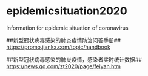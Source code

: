 # epidemicsituation2020
Information for epidemic situation of coronavirus

##新型冠状病毒感染的肺炎疫情防治问答手册##
https://promo.jiankx.com/topic/handbook

##新型冠状病毒感染的肺炎疫情，感染者实时统计数据##
https://news.qq.com/zt2020/page/feiyan.htm
